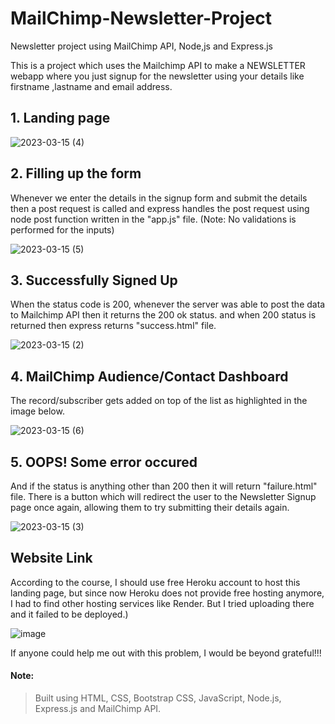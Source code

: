 # MailChimp-Newsletter-Project
Newsletter project using MailChimp API, Node,js and Express.js 

This is a project which uses the Mailchimp API to make a NEWSLETTER webapp where you just signup for the newsletter using your details like firstname ,lastname and email address.


## 1. Landing page

![2023-03-15 (4)](https://user-images.githubusercontent.com/123357802/225306559-a6e9cec5-7da3-4ff5-9b47-50c991522d62.png)

## 2. Filling up the form

Whenever we enter the details in the signup form and submit the details then a post request is called and express handles the post request using node post function written in the "app.js" file. (Note: No validations is performed for the inputs)

![2023-03-15 (5)](https://user-images.githubusercontent.com/123357802/225306054-885e6e34-7ce3-469e-ac65-fcd088080ca9.png)


## 3. Successfully Signed Up

When the status code is 200, whenever the server was able to post the data to Mailchimp API then it returns the 200 ok status. and when 200 status is returned then express returns "success.html" file.

![2023-03-15 (2)](https://user-images.githubusercontent.com/123357802/225306125-6f2d83a7-f1f4-483c-ab2c-1a6c511b9391.png)



## 4. MailChimp Audience/Contact Dashboard

The record/subscriber gets added on top of the list as highlighted in the image below.

![2023-03-15 (6)](https://user-images.githubusercontent.com/123357802/225306326-92f3a971-be3a-4a7c-8eb6-931107ec6953.png)



## 5. OOPS! Some error occured

And if the status is anything other than 200 then it will return "failure.html" file. There is a button which will redirect the user to the Newsletter Signup page once again, allowing them to try submitting their details again. 

![2023-03-15 (3)](https://user-images.githubusercontent.com/123357802/225306383-8d217fcf-d95f-48d2-a893-4da1afbcdcc3.png)
 

## Website Link
According to the course, I should use free Heroku account to host this landing page, but since now Heroku does not provide free hosting anymore, I had to find other hosting services like Render. But I tried uploading there and it failed to be deployed.)

![image](https://user-images.githubusercontent.com/123357802/225561700-9f56ef2d-71f2-41db-ac83-01b3e2e2febb.png)

If anyone could help me out with this problem, I would be beyond grateful!!!

#### Note:
> Built using HTML, CSS, Bootstrap CSS, JavaScript, Node.js, Express.js and MailChimp API.
